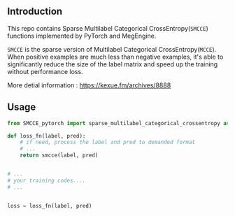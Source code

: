 

## Introduction

This repo contains Sparse Multilabel Categorical CrossEntropy(`SMCCE`) functions implemented by PyTorch and MegEngine.

`SMCCE`  is the sparse version of Multilabel Categorical CrossEntropy(`MCCE`). When positive examples are much less than negative examples, it's able to significantly reduce the size of the label matrix and speed up the training without performance loss.

More detial information :  https://kexue.fm/archives/8888

## Usage

```python
from SMCCE_pytorch import sparse_multilabel_categorical_crossentropy as smcce

def loss_fn(label, pred):
    # if need, process the label and pred to demanded format
    # ...
    return smcce(label, pred)


# ...
# your training codes....
# ...


loss = loss_fn(label, pred)
```

